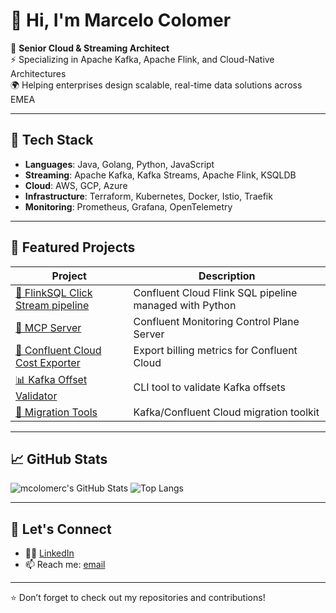 # 👋 Hi, I'm Marcelo Colomer

🎯 **Senior Cloud & Streaming Architect**  
⚡ Specializing in Apache Kafka, Apache Flink, and Cloud-Native Architectures  
🌍 Helping enterprises design scalable, real-time data solutions across EMEA

---

## 🔧 Tech Stack

- **Languages**: Java, Golang, Python, JavaScript
- **Streaming**: Apache Kafka, Kafka Streams, Apache Flink, KSQLDB
- **Cloud**: AWS, GCP, Azure
- **Infrastructure**: Terraform, Kubernetes, Docker, Istio, Traefik
- **Monitoring**: Prometheus, Grafana, OpenTelemetry

---

## 📂 Featured Projects

| Project | Description |
|--------|-------------|
| [🚀 FlinkSQL Click Stream pipeline ](https://github.com/mcolomerc/flinksql-click-stream-pipeline) | Confluent Cloud Flink SQL pipeline managed with Python |  
| [🔧 MCP Server](https://github.com/confluentinc/mcp-confluent) | Confluent Monitoring Control Plane Server |
| [💸 Confluent Cloud Cost Exporter](https://github.com/mcolomerc/confluent-cloud-cost-exporter) | Export billing metrics for Confluent Cloud |
| [📊 Kafka Offset Validator](https://github.com/mcolomerc/kafka-offset-validator) | CLI tool to validate Kafka offsets |
| [🚀 Migration Tools](https://mcolomerc.github.io/cctools) | Kafka/Confluent Cloud migration toolkit |

---
 

## 📈 GitHub Stats

![mcolomerc's GitHub Stats](https://github-readme-stats.vercel.app/api?username=mcolomerc&show_icons=true&theme=default)
![Top Langs](https://github-readme-stats.vercel.app/api/top-langs/?username=mcolomerc&layout=compact)

---

## 🔗 Let's Connect

- 🧑‍💼 [LinkedIn](https://www.linkedin.com/in/marcelo-colomer-b8000013)
- 📫 Reach me: [email](mailto:marcelocolomer76@gmai.com)

---
⭐️ Don’t forget to check out my repositories and contributions!
